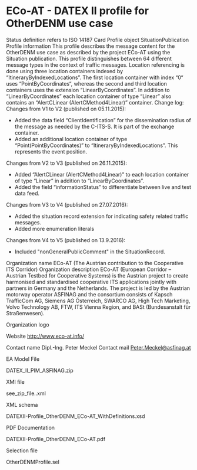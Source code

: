 # ECo-AT - DATEX II profile for OtherDENM use case

Status definition refers to ISO 14187
Card
Profile object
SituationPublication
Profile information
This profile describes the message content for the OtherDENM use case as described by the project ECo-AT using the Situation publication. This profile distinguishes between 64 different message types in the context of traffic messages. Location referencing is done using three location containers indexed by “ItineraryByIndexedLocations”. The first location container with index “0“ uses “PointByCoordinates“, whereas the second and third location containers uses the extension “LinearByCoordinates”. In addition to “LinearByCoordinates” each location container of type “Linear” also contains an “AlertCLinear (AlertCMethod4Linear)” container. Change log: Changes from V1 to V2 (published on 05.11.2015):

- Added the data field “ClientIdentification” for the dissemination radius of the message as needed by the C-ITS-S. It is part of the exchange container.
- Added an additional location container of type “Point(PointByCoordinates)” to “ItineraryByIndexedLocations”. This represents the event position.

Changes from V2 to V3 (published on 26.11.2015):
- Added “AlertCLinear (AlertCMethod4Linear)” to each location container of type “Linear” in addition to “LinearByCoordinates”.
- Added the field “informationStatus” to differentiate between live and test data feed.

Changes from V3 to V4 (published on 27.07.2016):
- Added the situation record extension for indicating safety related traffic messages.
- Added more enumeration literals

Changes from V4 to V5 (published on 13.9.2016):
- Included "nonGeneralPublicComment" in the SituationRecord.

Organization name
ECo-AT (The Austrian contribution to the Cooperative ITS Corridor)
Organization description
ECo-AT (European Corridor – Austrian Testbed for Cooperative Systems) is the Austrian project to create harmonised and standardised cooperative ITS applications jointly with partners in Germany and the Netherlands. The project is led by the Austrian motorway operator ASFINAG and the consortium consists of Kapsch TrafficCom AG, Siemens AG Österreich, SWARCO AG, High Tech Marketing, Volvo Technology AB, FTW, ITS Vienna Region, and BASt (Bundesanstalt für Straßenwesen).

Organization logo

Website
http://www.eco-at.info/

Contact name
Dipl.-Ing. Peter Meckel
Contact mail
Peter.Meckel@asfinag.at

EA Model File

DATEX_II_PIM_ASFINAG.zip

XMI file

see_zip_file..xml

XML schema

DATEXII-Profile_OtherDENM_ECo-AT_WithDefinitions.xsd

PDF Documentation

DATEXII-Profile_OtherDENM_ECo-AT.pdf

Selection file

OtherDENMProfile.sel
